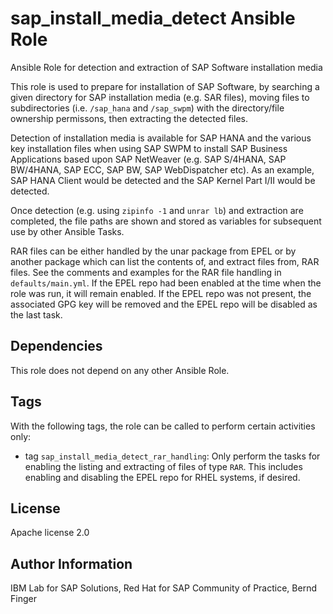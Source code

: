 # sap_install_media_detect Ansible Role

Ansible Role for detection and extraction of SAP Software installation media

This role is used to prepare for installation of SAP Software, by searching a given directory for SAP installation media (e.g. SAR files),
moving files to subdirectories (i.e. `/sap_hana` and `/sap_swpm`) with the directory/file ownership permissons, then extracting the detected files.

Detection of installation media is available for SAP HANA and the various key installation files when using SAP SWPM to install
SAP Business Applications based upon SAP NetWeaver (e.g. SAP S/4HANA, SAP BW/4HANA, SAP ECC, SAP BW, SAP WebDispatcher etc).
As an example, SAP HANA Client would be detected and the SAP Kernel Part I/II would be detected.

Once detection (e.g. using `zipinfo -1` and `unrar lb`) and extraction are completed, the file paths are shown and stored as variables for subsequent use by other Ansible Tasks.

RAR files can be either handled by the unar package from EPEL or by another package which can list the contents of, and extract files from,
RAR files. See the comments and examples for the RAR file handling in `defaults/main.yml`. If the EPEL repo had been enabled at the time
when the role was run, it will remain enabled. If the EPEL repo was not present, the associated GPG key will be removed and the EPEL repo
will be disabled as the last task.

## Dependencies

This role does not depend on any other Ansible Role.

## Tags

With the following tags, the role can be called to perform certain activities only:
- tag `sap_install_media_detect_rar_handling`: Only perform the tasks for enabling the listing and extracting of files of type `RAR`. This
  includes enabling and disabling the EPEL repo for RHEL systems, if desired.

## License

Apache license 2.0

## Author Information

IBM Lab for SAP Solutions, Red Hat for SAP Community of Practice, Bernd Finger
